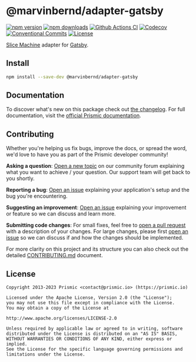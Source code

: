 # @marvinbernd/adapter-gatsby

[![npm version][npm-version-src]][npm-version-href]
[![npm downloads][npm-downloads-src]][npm-downloads-href]
[![Github Actions CI][github-actions-ci-src]][github-actions-ci-href]
[![Codecov][codecov-src]][codecov-href]
[![Conventional Commits][conventional-commits-src]][conventional-commits-href]
[![License][license-src]][license-href]

[Slice Machine][slicemachine] adapter for [Gatsby][gatsby].

<!--

TODO: Create a small list of package features:

- 🤔 &nbsp;A useful feature;
- 🥴 &nbsp;Another useful feature;
- 🙃 &nbsp;A final useful feature.

Non-breaking space: &nbsp; are here on purpose to fix emoji rendering on certain systems.

-->

## Install

```bash
npm install --save-dev @marvinbernd/adapter-gatsby
```

## Documentation

To discover what's new on this package check out [the changelog][changelog]. For full documentation, visit the [official Prismic documentation][prismic-docs].

## Contributing

Whether you're helping us fix bugs, improve the docs, or spread the word, we'd love to have you as part of the Prismic developer community!

**Asking a question**: [Open a new topic][forum-question] on our community forum explaining what you want to achieve / your question. Our support team will get back to you shortly.

**Reporting a bug**: [Open an issue][repo-bug-report] explaining your application's setup and the bug you're encountering.

**Suggesting an improvement**: [Open an issue][repo-feature-request] explaining your improvement or feature so we can discuss and learn more.

**Submitting code changes**: For small fixes, feel free to [open a pull request][repo-pull-requests] with a description of your changes. For large changes, please first [open an issue][repo-feature-request] so we can discuss if and how the changes should be implemented.

For more clarity on this project and its structure you can also check out the detailed [CONTRIBUTING.md][contributing] document.

## License

```
Copyright 2013-2023 Prismic <contact@prismic.io> (https://prismic.io)

Licensed under the Apache License, Version 2.0 (the "License");
you may not use this file except in compliance with the License.
You may obtain a copy of the License at

http://www.apache.org/licenses/LICENSE-2.0

Unless required by applicable law or agreed to in writing, software
distributed under the License is distributed on an "AS IS" BASIS,
WITHOUT WARRANTIES OR CONDITIONS OF ANY KIND, either express or implied.
See the License for the specific language governing permissions and
limitations under the License.
```

<!-- Links -->

[prismic]: https://prismic.io
[slicemachine]: https://www.slicemachine.dev/
[gatsby]: https://www.gatsbyjs.com/

<!-- TODO: Replace link with a more useful one if available -->

[prismic-docs]: https://prismic.io/docs
[changelog]: ./CHANGELOG.md
[contributing]: ./CONTRIBUTING.md

<!-- TODO: Replace link with a more useful one if available -->

[forum-question]: https://community.prismic.io
[repo-bug-report]: https://github.com/prismicio/slicemachine-adapter-gatsby/issues/new?assignees=&labels=bug&template=bug_report.md&title=
[repo-feature-request]: https://github.com/prismicio/slicemachine-adapter-gatsby/issues/new?assignees=&labels=enhancement&template=feature_request.md&title=
[repo-pull-requests]: https://github.com/prismicio/slicemachine-adapter-gatsby/pulls

<!-- Badges -->

[npm-version-src]: https://img.shields.io/npm/v/@slicemachine/adapter-gatsby/latest.svg
[npm-version-href]: https://npmjs.com/package/@slicemachine/adapter-gatsby
[npm-downloads-src]: https://img.shields.io/npm/dm/@slicemachine/adapter-gatsby.svg
[npm-downloads-href]: https://npmjs.com/package/@slicemachine/adapter-gatsby
[github-actions-ci-src]: https://github.com/prismicio/slicemachine-adapter-gatsby/workflows/ci/badge.svg
[github-actions-ci-href]: https://github.com/prismicio/slicemachine-adapter-gatsby/actions?query=workflow%3Aci
[codecov-src]: https://img.shields.io/codecov/c/github/prismicio/slicemachine-adapter-gatsby.svg
[codecov-href]: https://codecov.io/gh/prismicio/slicemachine-adapter-gatsby
[conventional-commits-src]: https://img.shields.io/badge/Conventional%20Commits-1.0.0-yellow.svg
[conventional-commits-href]: https://conventionalcommits.org
[license-src]: https://img.shields.io/npm/l/@slicemachine/adapter-gatsby.svg
[license-href]: https://npmjs.com/package/@slicemachine/adapter-gatsby
